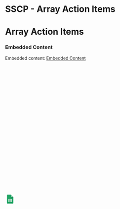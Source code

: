 # SSCP - Array Action Items

# Array Action Items

[](https://drive.google.com/open?id=1cKiR-YwSSAj597bWEYd5bVyO79bKGwKBYzygQy3lwGg)

### Embedded Content

Embedded content: [Embedded Content]()

<iframe width="100%" height="400" src="" frameborder="0"></iframe>

![](../../../../../assets/sheets_32dp.png)

